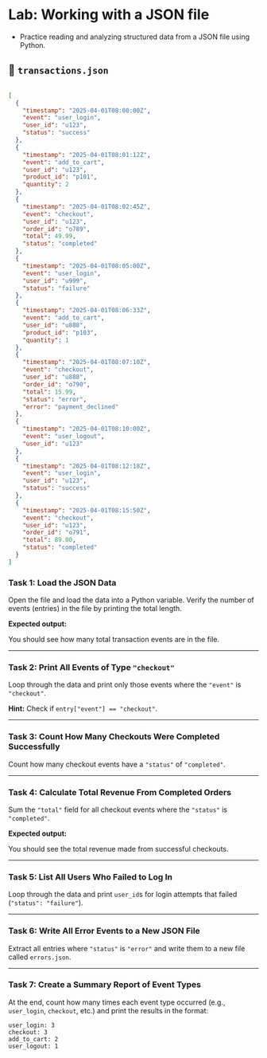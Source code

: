 # Lab: Working with a JSON file

- Practice reading and analyzing structured data from a JSON file using Python.

## 📁 `transactions.json`

```json

[
  {
    "timestamp": "2025-04-01T08:00:00Z",
    "event": "user_login",
    "user_id": "u123",
    "status": "success"
  },
  {
    "timestamp": "2025-04-01T08:01:12Z",
    "event": "add_to_cart",
    "user_id": "u123",
    "product_id": "p101",
    "quantity": 2
  },
  {
    "timestamp": "2025-04-01T08:02:45Z",
    "event": "checkout",
    "user_id": "u123",
    "order_id": "o789",
    "total": 49.99,
    "status": "completed"
  },
  {
    "timestamp": "2025-04-01T08:05:00Z",
    "event": "user_login",
    "user_id": "u999",
    "status": "failure"
  },
  {
    "timestamp": "2025-04-01T08:06:33Z",
    "event": "add_to_cart",
    "user_id": "u888",
    "product_id": "p103",
    "quantity": 1
  },
  {
    "timestamp": "2025-04-01T08:07:10Z",
    "event": "checkout",
    "user_id": "u888",
    "order_id": "o790",
    "total": 15.99,
    "status": "error",
    "error": "payment_declined"
  },
  {
    "timestamp": "2025-04-01T08:10:00Z",
    "event": "user_logout",
    "user_id": "u123"
  },
  {
    "timestamp": "2025-04-01T08:12:18Z",
    "event": "user_login",
    "user_id": "u123",
    "status": "success"
  },
  {
    "timestamp": "2025-04-01T08:15:50Z",
    "event": "checkout",
    "user_id": "u123",
    "order_id": "o791",
    "total": 89.00,
    "status": "completed"
  }
]

```

### **Task 1: Load the JSON Data**

Open the file and load the data into a Python variable. Verify the number of events (entries) in the file by printing the total length.

**Expected output:**

You should see how many total transaction events are in the file.

---

### **Task 2: Print All Events of Type `"checkout"`**

Loop through the data and print only those events where the `"event"` is `"checkout"`.

**Hint:** Check if `entry["event"] == "checkout"`.

---

### **Task 3: Count How Many Checkouts Were Completed Successfully**

Count how many checkout events have a `"status"` of `"completed"`.

---

### **Task 4: Calculate Total Revenue From Completed Orders**

Sum the `"total"` field for all checkout events where the `"status"` is `"completed"`.

**Expected output:**

You should see the total revenue made from successful checkouts.

---

### **Task 5: List All Users Who Failed to Log In**

Loop through the data and print `user_id`s for login attempts that failed (`"status": "failure"`).

---

### **Task 6: Write All Error Events to a New JSON File**

Extract all entries where `"status"` is `"error"` and write them to a new file called `errors.json`.

---

### **Task 7: Create a Summary Report of Event Types**

At the end, count how many times each event type occurred (e.g., `user_login`, `checkout`, etc.) and print the results in the format:

```
user_login: 3
checkout: 3
add_to_cart: 2
user_logout: 1
```